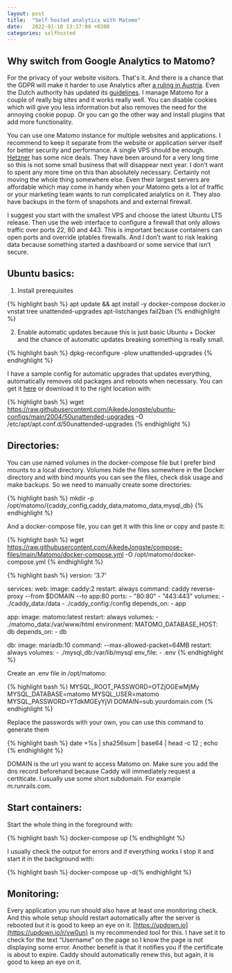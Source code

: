 ```yaml
---
layout: post
title:  "Self hosted analytics with Matomo"
date:   2022-01-10 13:37:00 +0200
categories: selfhosted
---
```


## Why switch from Google Analytics to Matomo?

For the privacy of your website visitors. That's it. And there is a chance that the GDPR will make it harder to use Analytics after [a ruling in Austria](https://noyb.eu/en/austrian-dsb-eu-us-data-transfers-google-analytics-illegal). Even the Dutch authority has updated its [guidelines](https://autoriteitpersoonsgegevens.nl/nl/onderwerpen/internet-telefoon-tv-en-post/cookies#hoe-kan-ik-bij-google-analytics-de-privacy-van-mijn-websitebezoekers-beschermen-4898). I manage Matomo for a couple of really big sites and it works really well. You can disable cookies which will give you less information but also removes the need for the annoying cookie popup. Or you can go the other way and install plugins that add more functionality.

You can use one Matomo instance for multiple websites and applications. I recommend to keep it separate from the website or application server itself for better security and performance. A single VPS should be enough. [Hetzner](https://hetzner.cloud/?ref=Fp0GlpkddM38) has some nice deals. They have been around for a very long time so this is not some small business that will disappear next year. I don’t want to spent any more time on this than absolutely necessary. Certainly not moving the whole thing somewhere else. Even their largest servers are affordable which may come in handy when your Matomo gets a lot of traffic or your marketing team wants to run complicated analytics on it. They also have backups in the form of snapshots and and external firewall. 

I suggest you start with the smallest VPS and choose the latest Ubuntu LTS release. Then use the web interface to configure a firewall that only allows traffic over ports 22, 80 and 443. This is important because containers can open ports and override iptables firewalls. And I don’t want to risk leaking data because something started a dashboard or some service that isn’t secure. 

## Ubuntu basics:

1. Install prerequisites
    
  {% highlight bash %}
  apt update && apt install -y docker-compose docker.io \
  vnstat tree unattended-upgrades apt-listchanges fail2ban
  {% endhighlight %}
    
2. Enable automatic updates because this is just basic Ubuntu + Docker and the chance of automatic updates breaking something is really small. 
   
  {% highlight bash %}
  dpkg-reconfigure -plow unattended-upgrades
  {% endhighlight %}
   
  I have a sample config for automatic upgrades that updates everything, automatically removes old packages and reboots when necessary. You can get it [here](https://raw.githubusercontent.com/AikedeJongste/ubuntu-configs/main/2004/50unattended-upgrades) or download it to the right location with:
   
  {% highlight bash %}
  wget https://raw.githubusercontent.com/AikedeJongste/ubuntu-configs/main/2004/50unattended-upgrades -O /etc/apt/apt.conf.d/50unattended-upgrades
  {% endhighlight %}


## Directories:

You can use named volumes in the docker-compose file but I prefer bind mounts to a local directory. Volumes hide the files somewhere in the Docker directory and with bind mounts you can see the files, check disk usage and make backups. So we need to manually create some directories:

{% highlight bash %} mkdir -p /opt/matomo/{caddy_config,caddy_data,matomo_data,mysql_db} {% endhighlight %}
  
And a docker-compose file, you can get it with this line or copy and paste it:

{% highlight bash %}
wget https://raw.githubusercontent.com/AikedeJongste/compose-files/main/Matomo/docker-compose.yml -O /opt/matomo/docker-compose.yml
{% endhighlight %}

{% highlight bash %}
version: '3.7'

services:
  web:
    image: caddy:2
    restart: always
    command: caddy reverse-proxy --from $DOMAIN --to app:80
    ports:
      - "80:80"
      - "443:443"
    volumes:
      - ./caddy_data:/data
      - ./caddy_config:/config
    depends_on:
      - app

  app:
    image: matomo:latest
    restart: always
    volumes:
      - ./matomo_data:/var/www/html
    environment:
      MATOMO_DATABASE_HOST: db
    depends_on:
      - db

  db:
    image: mariadb:10
    command: --max-allowed-packet=64MB
    restart: always
    volumes:
      - ./mysql_db:/var/lib/mysql
    env_file:
      - .env
{% endhighlight %}
      

Create an .env file in /opt/matomo:

{% highlight bash %}
MYSQL_ROOT_PASSWORD=OTZjOGEwMjMy
MYSQL_DATABASE=matomo
MYSQL_USER=matomo
MYSQL_PASSWORD=YTdkMGEyYjVl
DOMAIN=sub.yourdomain.com
{% endhighlight %}

Replace the passwords with your own, you can use this command to generate them 

{% highlight bash %}
date +%s | sha256sum | base64 | head -c 12 ; echo
{% endhighlight %}


DOMAIN is the url you want to access Matomo on. Make sure you add the dns record beforehand because Caddy will immediately request a certiticate. I usually use some short subdomain. For example m.runrails.com.

## Start containers:

Start the whole thing in the foreground with: 

{% highlight bash %} docker-compose up {% endhighlight %}

I usually check the output for errors and if everything works I stop it and start it in the background with: 

{% highlight bash %} docker-compose up -d{% endhighlight %}
  

## Monitoring:

Every application you run should also have at least one monitoring check. And this whole setup should restart automatically after the server is rebooted but it is good to keep an eye on it. [https://updown.io](https://updown.io/r/vw0un) is my recommended tool for this. I have set it to check for the text “Username” on the page so I know the page is not displaying some error. Another benefit is that it notifies you if the certificate is about to expire. Caddy should automatically renew this, but again, it is good to keep an eye on it.
